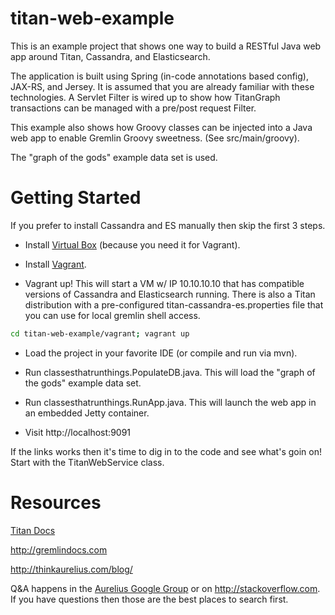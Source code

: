 titan-web-example
=================
This is an example project that shows one way to build a RESTful Java web app around Titan, Cassandra, and Elasticsearch.

The application is built using Spring (in-code annotations based config), JAX-RS, and Jersey. It is assumed that you are already familiar with these technologies. A Servlet Filter is wired up to show how TitanGraph transactions can be managed with a pre/post request Filter.

This example also shows how Groovy classes can be injected into a Java web app to enable Gremlin Groovy sweetness. (See src/main/groovy).

The "graph of the gods" example data set is used.

Getting Started
===============

If you prefer to install Cassandra and ES manually then skip the first 3 steps.

- Install [Virtual Box](https://www.virtualbox.org/wiki/Downloads) (because you need it for Vagrant).

- Install [Vagrant](https://docs.vagrantup.com/v2/installation/).

- Vagrant up! This will start a VM w/ IP 10.10.10.10 that has compatible versions of Cassandra and Elasticsearch running. There is also a Titan distribution with a pre-configured titan-cassandra-es.properties file that you can use for local gremlin shell access.
```bash
cd titan-web-example/vagrant; vagrant up
```
- Load the project in your favorite IDE (or compile and run via mvn).

- Run  classesthatrunthings.PopulateDB.java. This will load the "graph of the gods" example data set.

- Run classesthatrunthings.RunApp.java. This will launch the web app in an embedded Jetty container.

- Visit http://localhost:9091

If the links works then it's time to dig in to the code and see what's goin on! Start with the TitanWebService class.

Resources
=========

[Titan Docs](http://s3.thinkaurelius.com/docs/titan/0.5.0-SNAPSHOT/)

http://gremlindocs.com

http://thinkaurelius.com/blog/

Q&A happens in the [Aurelius Google Group](https://groups.google.com/forum/#!forum/aureliusgraphs) or on http://stackoverflow.com. If you have questions then those are the best places to search first.
